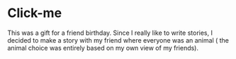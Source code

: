 # Click-me
This was a gift for a friend birthday. Since I really like to write stories, I decided to make a story with my friend where everyone was an animal ( the animal choice was entirely based on my own view of my friends).

